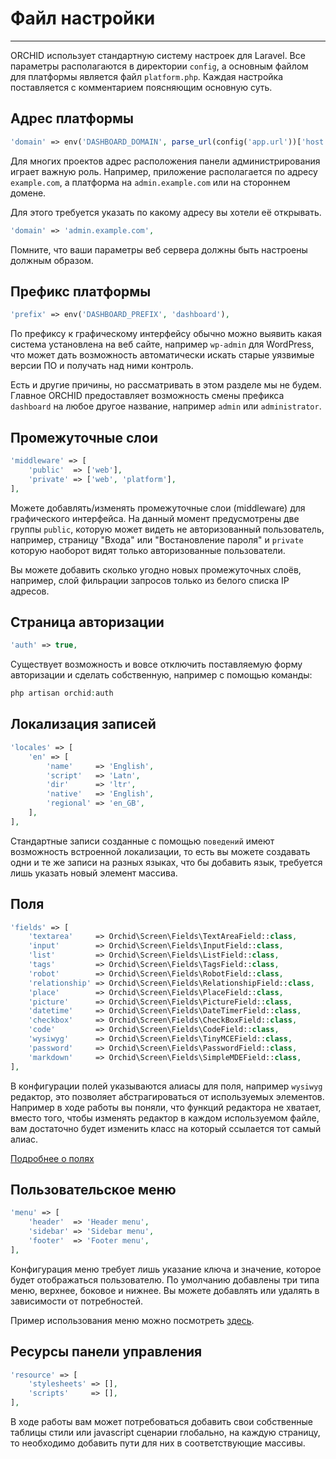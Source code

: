 # Файл настройки
----------

ORCHID использует стандартную систему настроек для Laravel.
Все параметры располагаются в директории `config`, а основным файлом для платформы является 
файл `platform.php`. Каждая настройка поставляется с комментарием поясняющим основную суть.

## Адрес платформы

```php
'domain' => env('DASHBOARD_DOMAIN', parse_url(config('app.url'))['host']),
```

Для многих проектов адрес расположения панели администрирования играет важную роль.
Например, приложение располагается по адресу `example.com`, а платформа на `admin.example.com` или на стороннем домене.

Для этого требуется указать по какому адресу вы хотели её открывать. 

```php
'domain' => 'admin.example.com',
```
 
 Помните, что ваши параметры веб сервера должны быть настроены должным образом.




## Префикс платформы


```php
'prefix' => env('DASHBOARD_PREFIX', 'dashboard'),
```

По префиксу к графическому интерфейсу обычно можно выявить какая система установлена на веб сайте,
например `wp-admin` для WordPress, что может дать возможность автоматически искать старые уязвимые версии ПО и получать над ними контроль.
 
Есть и другие причины, но рассматривать в этом разделе мы не будем. 
Главное ORCHID предоставляет возможность смены префикса `dashboard` на любое другое название, например `admin` или `administrator`.



## Промежуточные слои

```php
'middleware' => [
    'public'  => ['web'],
    'private' => ['web', 'platform'],
],
```

Можете добавлять/изменять промежуточные слои (middleware) для графического интерфейса. 
На данный момент предусмотрены две группы `public`, которую может видеть не авторизованный пользователь, 
например, страницу "Входа" или "Востановление пароля" и `private` которую наоборот видят только авторизованные пользователи.


Вы можете добавить сколько угодно новых промежуточных слоёв, 
например, слой фильрации запросов только из белого списка IP адресов.



## Страница авторизации

```php
'auth' => true,
```

Существует возможность и вовсе отключить поставляемую форму авторизации и сделать собственную, например с помощью команды:

```php
php artisan orchid:auth
```



## Локализация записей

```php
'locales' => [
    'en' => [
        'name'     => 'English',
        'script'   => 'Latn',
        'dir'      => 'ltr',
        'native'   => 'English',
        'regional' => 'en_GB',
    ],
],
```

Стандартные записи созданные с помощью `поведений` имеют возможность встроенной локализации, то есть 
вы можете создавать одни и те же записи на разных языках, что бы добавить язык, требуется лишь указать
новый элемент массива.



## Поля

```php
'fields' => [
    'textarea'     => Orchid\Screen\Fields\TextAreaField::class,
    'input'        => Orchid\Screen\Fields\InputField::class,
    'list'         => Orchid\Screen\Fields\ListField::class,
    'tags'         => Orchid\Screen\Fields\TagsField::class,
    'robot'        => Orchid\Screen\Fields\RobotField::class,
    'relationship' => Orchid\Screen\Fields\RelationshipField::class,
    'place'        => Orchid\Screen\Fields\PlaceField::class,
    'picture'      => Orchid\Screen\Fields\PictureField::class,
    'datetime'     => Orchid\Screen\Fields\DateTimerField::class,
    'checkbox'     => Orchid\Screen\Fields\CheckBoxField::class,
    'code'         => Orchid\Screen\Fields\CodeField::class,
    'wysiwyg'      => Orchid\Screen\Fields\TinyMCEField::class,
    'password'     => Orchid\Screen\Fields\PasswordField::class,
    'markdown'     => Orchid\Screen\Fields\SimpleMDEField::class,
],
```

В конфигурации полей указываются алиасы для поля, например `wysiwyg` редактор, это позволяет
абстрагироваться от используемых элементов. Например в ходе работы вы поняли, что функций редактора
не хватает, вместо того, чтобы изменять редактор в каждом используемом файле, вам достаточно будет изменить 
класс на который ссылается тот самый алиас.

[Подробнее о полях](/ru/docs/field/)


## Пользовательское меню

```php
'menu' => [
    'header'  => 'Header menu',
    'sidebar' => 'Sidebar menu',
    'footer'  => 'Footer menu',
],
```

Конфигурация меню требует лишь указание ключа и значение, которое будет отображаться пользователю. 
По умолчанию добавлены три типа меню, верхнее, боковое и нижнее. 
Вы можете добавлять или удалять в зависимости от потребностей.

Пример использования меню можно посмотреть [здесь](/ru/docs/tutorial_blog/#vidzhet).


## Ресурсы панели управления


```php
'resource' => [
    'stylesheets' => [],
    'scripts'     => [],
],
```

В ходе работы вам может потребоваться добавить свои собственные таблицы стили или javascript сценарии
глобально, на каждую страницу, то необходимо добавить пути для них в соответствующие массивы.
